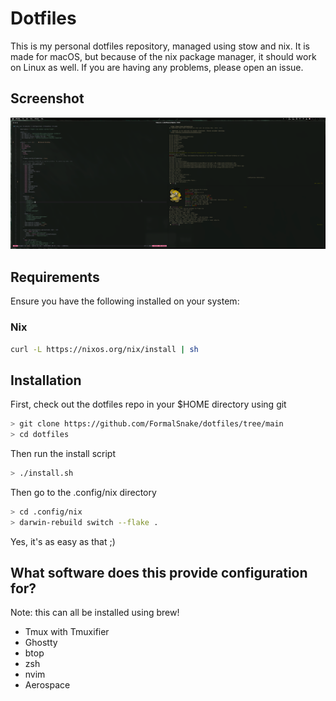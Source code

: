 # Dotfiles
This is my personal dotfiles repository, managed using stow and nix.
It is made for macOS, but because of the nix package manager, it should work on Linux as well.
If you are having any problems, please open an issue.

## Screenshot
![image](https://raw.githubusercontent.com/FormalSnake/dotfiles/main/assets/screenshot.png)

## Requirements
Ensure you have the following installed on your system:

### Nix
```sh
curl -L https://nixos.org/nix/install | sh
```

## Installation
First, check out the dotfiles repo in your $HOME directory using git
```sh
> git clone https://github.com/FormalSnake/dotfiles/tree/main
> cd dotfiles
```
Then run the install script
```sh
> ./install.sh
```
Then go to the .config/nix directory
```sh
> cd .config/nix
> darwin-rebuild switch --flake .
```
Yes, it's as easy as that ;)

## What software does this provide configuration for?
Note: this can all be installed using brew!
* Tmux with Tmuxifier 
* Ghostty
* btop
* zsh 
* nvim
* Aerospace 
